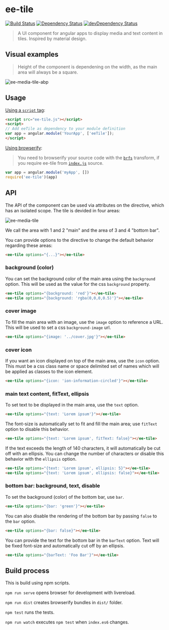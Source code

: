 # ee-tile
[![Build Status](https://travis-ci.org/excellenteasy/ee-tile.svg?branch=master)](https://travis-ci.org/excellenteasy/ee-tile)
[![Dependency Status](https://david-dm.org/excellenteasy/ee-tile.svg)](https://david-dm.org/excellenteasy/ee-tile)
[![devDependency Status](https://david-dm.org/excellenteasy/ee-tile/dev-status.svg)](https://david-dm.org/excellenteasy/ee-tile#info=devDependencies)

> A UI component for angular apps to display media and text content in tiles. Inspired by material design.

## Visual examples

> Height of the component is dependening on the width, as the main area will always be a square.

![ee-media-tile-abp](https://cloud.githubusercontent.com/assets/908242/5782416/02fb453c-9dbb-11e4-95e1-4de615a02fe8.png)

## Usage

[Using a `script` tag](https://github.com/excellenteasy/ee-tile/tree/master/examples):

```html
<script src="ee-tile.js"></script>
<script>
// Add eeTile as dependency to your module definition
var app = angular.module('YourApp', ['eeTile']);
</script>
```

[Using browserify](https://github.com/excellenteasy/ee-tile/tree/master/examples/browserify):

> You need to browserify your source code with the [`brfs`](https://github.com/substack/brfs) transform, if you require ee-tile from [`index.js`](https://github.com/excellenteasy/ee-tile/blob/master/package.json#L5) source.

```javascript
var app = angular.module('myApp', [])
require('ee-tile')(app)
```

## API

The API of the component can be used via attributes on the directive, which has an isolated scope. The tile is devided in four areas:

![ee-media-tile](https://cloud.githubusercontent.com/assets/908242/5564186/c7c1f33c-8eae-11e4-8272-03a515af1111.png)

We call the area with 1 and 2 "main" and the area of 3 and 4 "bottom bar".

You can provide options to the directive to change the default behavior regarding these areas:

```html
<ee-tile options="{...}"></ee-tile>
```

### background (color)
You can set the background color of the main area using the `background` option. This will be used as the value for the css `background` property.

```html
<ee-tile options="{background: 'red'}"></ee-tile>
<ee-tile options="{background: 'rgba(0,0,0,0.5)'}"></ee-tile>
```

### cover image

To fill the main area with an image, use the `image` option to reference a URL. This will be used to set a css `background-image` url.

```html
<ee-tile options="{image: '../cover.jpg'}"></ee-tile>
```

### cover icon

If you want an icon displayed on top of the main area, use the `icon` option. This must be a css class name or space delimited set of names which will be applied as classes to the icon element.

```html
<ee-tile options="{icon: 'ion-information-circled'}"></ee-tile>
```

### main text content, fitText, ellipsis
To set text to be displayed in the main area, use the `text` option.

```html
<ee-tile options="{text: 'Lorem ipsum'}"></ee-tile>
```

The font-size is automatically set to fit and fill the main area; use `fitText` option to disable this behavior.

```html
<ee-tile options="{text: 'Lorem ipsum', fitText: false}"></ee-tile>
```

If the text exceeds the length of 140 characters, it will automatically be cut off with an ellipsis. You can change the number of characters or disable this behavior with the `ellipsis` option.

```html
<ee-tile options="{text: 'Lorem ipsum', ellipsis: 5}"></ee-tile>
<ee-tile options="{text: 'Lorem ipsum', ellipsis: false}"></ee-tile>
```

### bottom bar: background, text, disable

To set the background (color) of the bottom bar, use `bar`.

```html
<ee-tile options="{bar: 'green'}"></ee-tile>
```

You can also disable the rendering of the bottom bar by passing `false` to the `bar` option.

```html
<ee-tile options="{bar: false}"></ee-tile>
```

You can provide the text for the bottom bar in the `barText` option. Text will be fixed font-size and automatically cut off by an ellipsis.

```html
<ee-tile options="{barText: 'Foo Bar'}"></ee-tile>
```


## Build process

This is build using npm scripts.

`npm run serve` opens browser for development with livereload.

`npm run dist` creates browserify bundles in `dist/` folder.

`npm test` runs the tests.

`npm run watch` executes `npm test` when `index.es6` changes.
